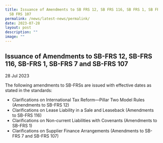 ```yaml
---
title: Issuance of Amendments to SB FRS 12, SB FRS 116, SB FRS 1, SB FRS 7 and
  SB FRS 107
permalink: /news/latest-news/permalink/
date: 2023-07-28
layout: post
description: ""
image: ""
---
```

Issuance of Amendments to SB-FRS 12, SB-FRS 116, SB-FRS 1, SB-FRS 7 and SB-FRS 107
--------------------------------


28 Jul 2023

The following amendments to SB-FRSs are issued with effective dates as stated in the standards:
* Clarifications on International Tax Reform—Pillar Two Model Rules (Amendments to SB-FRS 12)
* Clarifications on Lease Liability in a Sale and Leaseback (Amendments to SB-FRS 116) 
* Clarifications on Non-current Liabilities with Covenants (Amendments to SB-FRS 1) 
* Clarifications on Supplier Finance Arrangements (Amendments to SB-FRS 7 and SB-FRS 107)
